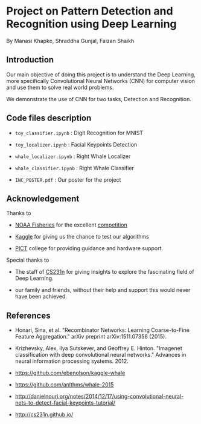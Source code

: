 # Project on Pattern Detection and Recognition using Deep Learning

By Manasi Khapke, Shraddha Gunjal, Faizan Shaikh

## Introduction

Our main objective of doing this project is to understand the Deep Learning, more specifically Convolutional Neural Networks (CNN) for computer vision and use them to solve real world problems.

We demonstrate the use of CNN for two tasks, Detection and Recognition.


## Code files description

  * `toy_classifier.ipynb` : Digit Recognition for MNIST
  
  * `toy_localizer.ipynb` : Facial Keypoints Detection
  
  * `whale_localizer.ipynb` : Right Whale Localizer
  
  * `whale_classifier.ipynb` : Right Whale Classifier   
  
  * `INC_POSTER.pdf` : Our poster for the project
  
## Acknowledgement

Thanks to

  * [NOAA Fisheries](http://www.nefsc.noaa.gov/psb/) for the excellent [competition](https://www.kaggle.com/c/noaa-right-whale-recognition)
  
  * [Kaggle](https://www.kaggle.com) for giving us the chance to test our algorithms
  
  * [PICT](http://pict.edu/) college for providing guidance and hardware support.
   
 Special thanks to 
  
  * The staff of [CS231n](http://cs231n.stanford.edu/) for giving insights to explore the fascinating field of Deep Learning.
  
  * our family and friends, without their help and support this would never have been achieved.
  
## References

  * Honari, Sina, et al. "Recombinator Networks: Learning Coarse-to-Fine Feature Aggregation." arXiv preprint arXiv:1511.07356 (2015).
  
  * Krizhevsky, Alex, Ilya Sutskever, and Geoffrey E. Hinton. "Imagenet classification with deep convolutional neural networks." Advances in neural information processing systems. 2012.
  
  * https://github.com/ebenolson/kaggle-whale
  
  * https://github.com/anlthms/whale-2015
 
  * http://danielnouri.org/notes/2014/12/17/using-convolutional-neural-nets-to-detect-facial-keypoints-tutorial/

  * http://cs231n.github.io/
